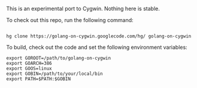 This is an experimental port to Cygwin.  Nothing here is stable.

To check out this repo, run the following command:
```

hg clone https://golang-on-cygwin.googlecode.com/hg/ golang-on-cygwin 
```
To build, check out the code and set the following environment variables:
```
export GOROOT=/path/to/golang-on-cygwin
export GOARCH=386
export GOOS=linux
export GOBIN=/path/to/your/local/bin
export PATH=$PATH:$GOBIN
```